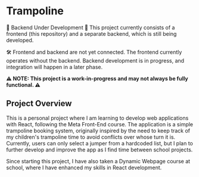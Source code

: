 # Trampoline

🚧 Backend Under Development 🚧
This project currently consists of a frontend (this repository) and a separate backend, which is still being developed.

🛠 Frontend and backend are not yet connected. The frontend currently operates without the backend. Backend development is in progress, and integration will happen in a later phase.

**⚠️ NOTE: This project is a work-in-progress and may not always be fully functional. ⚠️**


## Project Overview
This is a personal project where I am learning to develop web applications with React, following the Meta Front-End course. The application is a simple trampoline booking system, originally inspired by the need to keep track of my children's trampoline time to avoid conflicts over whose turn it is. Currently, users can only select a jumper from a hardcoded list, but I plan to further develop and improve the app as I find time between school projects.

Since starting this project, I have also taken a Dynamic Webpage course at school, where I have enhanced my skills in React development.
